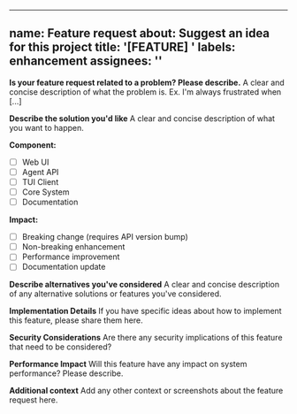 ---

## name: Feature request about: Suggest an idea for this project title: '[FEATURE] ' labels: enhancement assignees: ''

**Is your feature request related to a problem? Please describe.**
A clear and concise description of what the problem is. Ex. I'm always frustrated when [...]

**Describe the solution you'd like**
A clear and concise description of what you want to happen.

**Component:**

- [ ] Web UI
- [ ] Agent API
- [ ] TUI Client
- [ ] Core System
- [ ] Documentation

**Impact:**

- [ ] Breaking change (requires API version bump)
- [ ] Non-breaking enhancement
- [ ] Performance improvement
- [ ] Documentation update

**Describe alternatives you've considered**
A clear and concise description of any alternative solutions or features you've considered.

**Implementation Details**
If you have specific ideas about how to implement this feature, please share them here.

**Security Considerations**
Are there any security implications of this feature that need to be considered?

**Performance Impact**
Will this feature have any impact on system performance? Please describe.

**Additional context**
Add any other context or screenshots about the feature request here.

